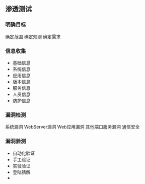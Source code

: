 ## 渗透测试

### 明确目标

确定范围
确定规则
确定需求

### 信息收集

+ 基础信息
+ 系统信息
+ 应用信息
+ 版本信息
+ 服务信息
+ 人员信息
+ 防护信息

### 漏洞检测

系统漏洞
WebServer漏洞
Web应用漏洞
其他端口服务漏洞
通信安全

### 漏洞验测

+ 自动化验证
+ 手工验证
+ 实验验证
+ 登陆猜解
+ 
